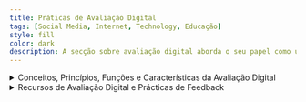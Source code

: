 ```yaml
---
title: Práticas de Avaliação Digital
tags: [Social Media, Internet, Technology, Educação]
style: fill
color: dark
description: A secção sobre avaliação digital aborda o seu papel como um processo contínuo, integrado na aprendizagem e potenciado pelas tecnologias digitais. Estas permitem recolher dados variados, acompanhar o progresso dos alunos e adaptar as estratégias pedagógicas em tempo real. A avaliação torna-se mais interativa, personalizada e inclusiva, utilizando ferramentas como quizzes, e-portefólios, rubricas digitais e fóruns. São destacados princípios essenciais como autenticidade, equidade, transparência e feedback contínuo, promovendo práticas avaliativas alinhadas com os objetivos educativos. A avaliação formativa ganha especial relevância, sem deixar de lado a importância da avaliação sumativa. Com o surgimento dos modelos de linguagem como o ChatGPT, surgem novos desafios, nomeadamente a garantia da autoria e da integridade académica. Para responder a estas questões, sugerem-se estratégias como tarefas autênticas, momentos presenciais, avaliações orais e o desenvolvimento de uma literacia ética no uso da inteligência artificial.
---
```




<details>

<summary> Conceitos, Princípios, Funções e Características da Avaliação Digital </summary>

<p>
A avaliação digital é entendida como um processo dinâmico, contínuo e integrado à aprendizagem, mediado por tecnologias que ampliam as possibilidades de recolha de evidências, monitorização do progresso dos alunos e tomada de decisões pedagógicas. Nesta secção a avaliação é definida como um processo sistemático de recolha e análise de dados, essencial para compreender o progresso dos estudantes e ajustar as práticas pedagógicas. As tecnologias digitais oferecem novas formas de avaliação, mais interativas, flexíveis e adaptadas ao perfil dos alunos, promovendo uma aprendizagem mais centrada no estudante.
</p>

<p>
São identificadas as principais funções da avaliação: diagnóstica (para identificar necessidades iniciais), formativa (para acompanhar e apoiar o processo de aprendizagem) e sumativa (para certificar resultados). A avaliação digital pode assumir diversas formas — quizzes interativos, e-portefólios, rubricas digitais, autoavaliação e coavaliação — permitindo um acompanhamento mais justo e eficaz. O texto também aborda os princípios orientadores da avaliação digital, como a autenticidade, transparência, equidade, feedback contínuo e a integração com os objetivos de aprendizagem.
</p>

<ul>
  <li><strong>Conceitos-chave:</strong>
    <ul>
      <li>Avaliação como processo contínuo e pedagógico, não apenas como medição de resultados.</li>
      <li>Importância da avaliação para guiar decisões educativas e personalizar o ensino.</li>
    </ul>
  </li>

  <li><strong>Princípios da avaliação digital:</strong>
    <ul>
      <li>Autenticidade – refletir situações reais de aprendizagem.</li>
      <li>Equidade – garantir acessibilidade e justiça para todos os alunos.</li>
      <li>Transparência – critérios claros e previamente definidos.</li>
      <li>Feedback formativo – devolutiva construtiva para melhoria contínua.</li>
      <li>Integração pedagógica – avaliação coerente com os objetivos e métodos de ensino.</li>
    </ul>
  </li>

  <li><strong>Características da avaliação digital:</strong>
    <ul>
      <li>Interatividade e possibilidade de adaptação ao ritmo do aluno.</li>
      <li>Automatização de processos (ex. correção de testes).</li>
      <li>Multimodalidade – uso de diferentes formatos (vídeo, áudio, texto).</li>
      <li>Capacidade de registo e análise de dados para apoiar o planeamento.</li>
    </ul>
  </li>

  <li><strong>Funções da avaliação:</strong>
    <ul>
      <li><strong>Diagnóstica:</strong> identifica o ponto de partida dos alunos.</li>
      <li><strong>Formativa:</strong> acompanha a aprendizagem e apoia o aluno com feedback.</li>
      <li><strong>Sumativa:</strong> avalia e certifica os resultados finais.</li>
    </ul>
  </li>

  <li><strong>Diferenças entre avaliação formativa e sumativa:</strong>
    <ul>
      <li><strong>Formativa:</strong> contínua, com foco no processo, centrada no desenvolvimento e na melhoria.</li>
      <li><strong>Sumativa:</strong> realizada no final de um ciclo, com foco em aferir os resultados de aprendizagem.</li>
    </ul>
  </li>
</ul>

<p>A emergência dos LLMs (Modelos de Linguagem de Grande Escala), como o ChatGPT, veio transformar profundamente o panorama da educação digital, sobretudo na forma como se concebe e realiza a avaliação. Estas ferramentas permitem gerar respostas articuladas, personalizadas e, por vezes, indistinguíveis do trabalho humano, o que levanta questões sérias quanto à autoria, integridade académica e fiabilidade dos métodos tradicionais de avaliação. Ao mesmo tempo, estas tecnologias oferecem novas oportunidades para repensar o papel do professor e fomentar formas mais reflexivas e significativas de aprendizagem.
Entre os principais desafios actuais, destaca-se a dificuldade em garantir que os trabalhos são realizados de forma autónoma pelos estudantes, o que compromete a autenticidade das evidências de aprendizagem. A capacidade dos modelos gerativos de produzirem textos originais também reduz a eficácia dos sistemas tradicionais de deteção de plágio. Outro problema prende-se com as desigualdades de acesso e literacia digital, uma vez que nem todos os alunos dominam ou têm acesso a estas ferramentas em condições equitativas. Acresce ainda o risco de uma dependência cognitiva crescente, em que os estudantes delegam a resolução de problemas sem desenvolverem competências reais.</p>

<p>Para enfrentar estes desafios, várias estratégias pedagógicas têm sido propostas. Em primeiro lugar, a avaliação deve evoluir para formas mais processuais e reflexivas, que valorizem o percurso de aprendizagem, através de autoavaliações, metarreflexões e registos contínuos. A integração de momentos presenciais e avaliações orais permite validar o conhecimento de forma mais robusta. É igualmente importante criar tarefas autênticas, contextualizadas na realidade do aluno, que exijam pensamento crítico e interpretação pessoal — algo que uma LLM dificilmente simula com profundidade. Outra estratégia passa por ensinar os alunos a utilizar estas ferramentas de forma ética e crítica, não como substitutos do seu pensamento, mas como instrumentos de apoio à aprendizagem. Por fim, a aplicação de rubricas bem definidas, que valorizem originalidade e personalização, ajuda a redefinir os critérios de avaliação num cenário onde a tecnologia é inevitável.</p>

<p>Em vez de excluir os LLMs da sala de aula, o desafio está em integrá-los com discernimento, promovendo uma cultura de pensamento crítico, literacia digital e ética no uso da tecnologia. Assim, a avaliação torna-se mais humana, contextualizada e significativa para o desenvolvimento integral dos estudantes.</p>


</details>

<details>

<summary> Recursos de Avaliação Digital e Prácticas de Feedback </summary>

<p>
No contexto da avaliação digital, os recursos tecnológicos oferecem oportunidades valiosas para diversificar os instrumentos avaliativos e melhorar a qualidade do feedback. Plataformas de gestão de aprendizagem (como o Moodle ou o Canvas) permitem criar testes automatizados com feedback imediato, promover fóruns de reflexão e recolher e-portefólios que documentam o percurso dos alunos. Rubricas digitais são particularmente úteis para tornar os critérios de avaliação mais claros, transparentes e consistentes, ajudando os alunos a compreender onde podem melhorar. Ferramentas de vídeo e áudio permitem incorporar avaliações orais, e o uso de formulários interativos (como o Google Forms ou Mentimeter) facilita a recolha rápida de evidências de aprendizagem. O feedback, por sua vez, deve ser contínuo, específico, construtivo e orientado para o desenvolvimento, podendo assumir diferentes formas — texto, gravações de voz, vídeos personalizados ou devolutivas síncronas — que aumentam o envolvimento do aluno e reforçam a sua autonomia. A avaliação digital, quando bem desenhada, contribui para uma aprendizagem mais significativa, reflexiva e personalizada.</p>
</details>



